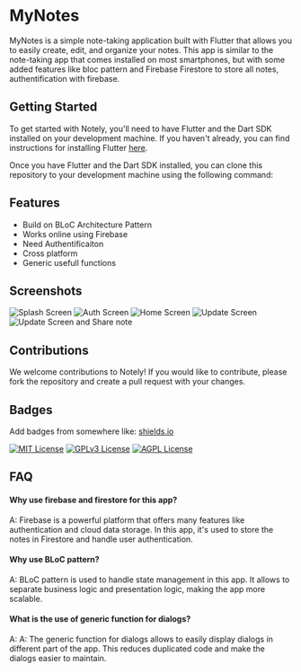 
# MyNotes

MyNotes is a simple note-taking application built with Flutter that allows you to easily create, edit, and organize your notes. This app is similar to the note-taking app that comes installed on most smartphones, but with some added features like bloc pattern and Firebase Firestore to store all notes, authentification with firebase.


## Getting Started

To get started with Notely, you'll need to have Flutter and the Dart SDK installed on your development machine. If you haven't already, you can find instructions for installing Flutter [here](https://docs.flutter.dev/get-started/install).

Once you have Flutter and the Dart SDK installed, you can clone this repository to your development machine using the following command:
    
## Features

- Build on BLoC Architecture Pattern
- Works online using Firebase
- Need Authentificaiton
- Cross platform
- Generic usefull functions


## Screenshots

![Splash Screen](https://drive.google.com/file/d/1DxkuzITGrJJ_4alt4mubjK_ZqrYqK4oN/view?usp=share_link)
![Auth Screen](https://drive.google.com/file/d/1Defj2GOeVxwKZWjtqi4Q1sOHWwCDQgdI/view?usp=share_link)
![Home Screen](https://drive.google.com/file/d/1_VgjWLUMZccGQ3MjEu6zevklFmdNArfC/view?usp=share_link)
![Update Screen](https://drive.google.com/file/d/1TwY34ZYGr10umLMc1NGeonTV4zjiEtlu/view?usp=share_link)
![Update Screen and Share note](https://drive.google.com/file/d/1yOAcUT-RC-kpAqG7K7ROT85CkEMf28-1/view?usp=share_link)



## Contributions
We welcome contributions to Notely! If you would like to contribute, please fork the repository and create a pull request with your changes.
## Badges

Add badges from somewhere like: [shields.io](https://shields.io/)

[![MIT License](https://img.shields.io/badge/License-MIT-green.svg)](https://choosealicense.com/licenses/mit/)
[![GPLv3 License](https://img.shields.io/badge/License-GPL%20v3-yellow.svg)](https://opensource.org/licenses/)
[![AGPL License](https://img.shields.io/badge/license-AGPL-blue.svg)](http://www.gnu.org/licenses/agpl-3.0)


## FAQ

#### Why use firebase and firestore for this app?

A: Firebase is a powerful platform that offers many features like authentication and cloud data storage. In this app, it's used to store the notes in Firestore and handle user authentication.

#### Why use BLoC pattern?

A: BLoC pattern is used to handle state management in this app. It allows to separate business logic and presentation logic, making the app more scalable.

#### What is the use of generic function for dialogs?

A: A: The generic function for dialogs allows to easily display dialogs in different part of the app. This reduces duplicated code and make the dialogs easier to maintain.

